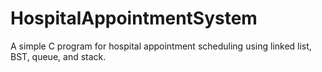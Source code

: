 # HospitalAppointmentSystem
A simple C program for hospital appointment scheduling using linked list, BST, queue, and stack.
